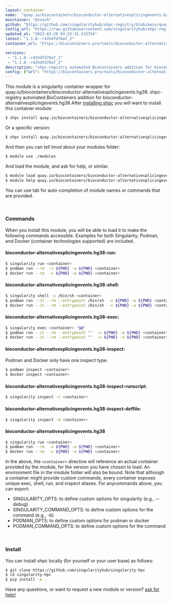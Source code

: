 ```yaml
---
layout: container
name:  "quay.io/biocontainers/bioconductor-alternativesplicingevents.hg38"
maintainer: "@vsoch"
github: "https://github.com/singularityhub/shpc-registry/blob/main/quay.io/biocontainers/bioconductor-alternativesplicingevents.hg38/container.yaml"
config_url: "https://raw.githubusercontent.com/singularityhub/shpc-registry/main/quay.io/biocontainers/bioconductor-alternativesplicingevents.hg38/container.yaml"
updated_at: "2023-03-20 03:23:15.533754"
latest: "1.1.0--r42hdfd78af_2"
container_url: "https://biocontainers.pro/tools/bioconductor-alternativesplicingevents.hg38"

versions:
 - "1.1.0--r41hdfd78af_1"
 - "1.1.0--r42hdfd78af_2"
description: "shpc-registry automated BioContainers addition for bioconductor-alternativesplicingevents.hg38"
config: {"url": "https://biocontainers.pro/tools/bioconductor-alternativesplicingevents.hg38", "maintainer": "@vsoch", "description": "shpc-registry automated BioContainers addition for bioconductor-alternativesplicingevents.hg38", "latest": {"1.1.0--r42hdfd78af_2": "sha256:25f6cb63d3276320d8cf88ffddcd5f7a705a6ef6bdaa43e2ca72d02b86e69f06"}, "tags": {"1.1.0--r41hdfd78af_1": "sha256:422f33a3b7ec1f10c70a217bd879ecf29946a27f3ad293ca4ee513c6a8ddc639", "1.1.0--r42hdfd78af_2": "sha256:25f6cb63d3276320d8cf88ffddcd5f7a705a6ef6bdaa43e2ca72d02b86e69f06"}, "docker": "quay.io/biocontainers/bioconductor-alternativesplicingevents.hg38"}
---
```


This module is a singularity container wrapper for quay.io/biocontainers/bioconductor-alternativesplicingevents.hg38.
shpc-registry automated BioContainers addition for bioconductor-alternativesplicingevents.hg38
After [installing shpc](#install) you will want to install this container module:


```bash
$ shpc install quay.io/biocontainers/bioconductor-alternativesplicingevents.hg38
```

Or a specific version:

```bash
$ shpc install quay.io/biocontainers/bioconductor-alternativesplicingevents.hg38:1.1.0--r42hdfd78af_2
```

And then you can tell lmod about your modules folder:

```bash
$ module use ./modules
```

And load the module, and ask for help, or similar.

```bash
$ module load quay.io/biocontainers/bioconductor-alternativesplicingevents.hg38/1.1.0--r42hdfd78af_2
$ module help quay.io/biocontainers/bioconductor-alternativesplicingevents.hg38/1.1.0--r42hdfd78af_2
```

You can use tab for auto-completion of module names or commands that are provided.

<br>

### Commands

When you install this module, you will be able to load it to make the following commands accessible.
Examples for both Singularity, Podman, and Docker (container technologies supported) are included.

#### bioconductor-alternativesplicingevents.hg38-run:

```bash
$ singularity run <container>
$ podman run --rm  -v ${PWD} -w ${PWD} <container>
$ docker run --rm  -v ${PWD} -w ${PWD} <container>
```

#### bioconductor-alternativesplicingevents.hg38-shell:

```bash
$ singularity shell -s /bin/sh <container>
$ podman run --it --rm --entrypoint /bin/sh  -v ${PWD} -w ${PWD} <container>
$ docker run --it --rm --entrypoint /bin/sh  -v ${PWD} -w ${PWD} <container>
```

#### bioconductor-alternativesplicingevents.hg38-exec:

```bash
$ singularity exec <container> "$@"
$ podman run --it --rm --entrypoint ""  -v ${PWD} -w ${PWD} <container> "$@"
$ docker run --it --rm --entrypoint ""  -v ${PWD} -w ${PWD} <container> "$@"
```

#### bioconductor-alternativesplicingevents.hg38-inspect:

Podman and Docker only have one inspect type.

```bash
$ podman inspect <container>
$ docker inspect <container>
```

#### bioconductor-alternativesplicingevents.hg38-inspect-runscript:

```bash
$ singularity inspect -r <container>
```

#### bioconductor-alternativesplicingevents.hg38-inspect-deffile:

```bash
$ singularity inspect -d <container>
```



#### bioconductor-alternativesplicingevents.hg38

```bash
$ singularity run <container>
$ podman run --rm  -v ${PWD} -w ${PWD} <container>
$ docker run --rm  -v ${PWD} -w ${PWD} <container>
```


In the above, the `<container>` directive will reference an actual container provided
by the module, for the version you have chosen to load. An environment file in the
module folder will also be bound. Note that although a container
might provide custom commands, every container exposes unique exec, shell, run, and
inspect aliases. For anycommands above, you can export:

 - SINGULARITY_OPTS: to define custom options for singularity (e.g., --debug)
 - SINGULARITY_COMMAND_OPTS: to define custom options for the command (e.g., -b)
 - PODMAN_OPTS: to define custom options for podman or docker
 - PODMAN_COMMAND_OPTS: to define custom options for the command

<br>

### Install

You can install shpc locally (for yourself or your user base) as follows:

```bash
$ git clone https://github.com/singularityhub/singularity-hpc
$ cd singularity-hpc
$ pip install -e .
```

Have any questions, or want to request a new module or version? [ask for help!](https://github.com/singularityhub/singularity-hpc/issues)